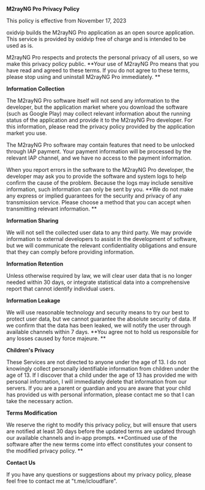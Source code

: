 **M2rayNG Pro Privacy Policy**

This policy is effective from November 17, 2023

oxidvip builds the M2rayNG Pro application as an open source application. This service is provided by oxidvip free of charge and is intended to be used as is.

M2rayNG Pro respects and protects the personal privacy of all users, so we make this privacy policy public. **Your use of M2rayNG Pro means that you have read and agreed to these terms. If you do not agree to these terms, please stop using and uninstall M2rayNG Pro immediately. **

**Information Collection**

The M2rayNG Pro software itself will not send any information to the developer, but the application market where you download the software (such as Google Play) may collect relevant information about the running status of the application and provide it to the M2rayNG Pro developer. For this information, please read the privacy policy provided by the application market you use.

The M2rayNG Pro software may contain features that need to be unlocked through IAP payment. Your payment information will be processed by the relevant IAP channel, and we have no access to the payment information.

When you report errors in the software to the M2rayNG Pro developer, the developer may ask you to provide the software and system logs to help confirm the cause of the problem. Because the logs may include sensitive information, such information can only be sent by you. **We do not make any express or implied guarantees for the security and privacy of any transmission service. Please choose a method that you can accept when transmitting relevant information. **

**Information Sharing**

We will not sell the collected user data to any third party. We may provide information to external developers to assist in the development of software, but we will communicate the relevant confidentiality obligations and ensure that they can comply before providing information.

**Information Retention**

Unless otherwise required by law, we will clear user data that is no longer needed within 30 days, or integrate statistical data into a comprehensive report that cannot identify individual users.

**Information Leakage**

We will use reasonable technology and security means to try our best to protect user data, but we cannot guarantee the absolute security of data. If we confirm that the data has been leaked, we will notify the user through available channels within 7 days. **You agree not to hold us responsible for any losses caused by force majeure. **

**Children's Privacy**

These Services are not directed to anyone under the age of 13. I do not knowingly collect personally identifiable information from children under the age of 13. If I discover that a child under the age of 13 has provided me with personal information, I will immediately delete that information from our servers. If you are a parent or guardian and you are aware that your child has provided us with personal information, please contact me so that I can take the necessary action.

**Terms Modification**

We reserve the right to modify this privacy policy, but will ensure that users are notified at least 30 days before the updated terms are updated through our available channels and in-app prompts. **Continued use of the software after the new terms come into effect constitutes your consent to the modified privacy policy. **

**Contact Us**

If you have any questions or suggestions about my privacy policy, please feel free to contact me at "t.me/icloudflare".

